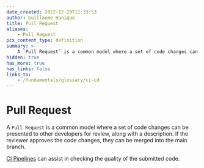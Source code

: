 ```yaml
---
date_created: 2022-12-29T11:33:53
author: Guillaume Hanique
title: Pull Request
aliases:
    - Pull Request
pcx_content_type: definition
summary: >-
    A `Pull Request` is a common model where a set of code changes can be presented to other developers for review.
hidden: true
has_more: true
has_links: false
links_to:
    - /fundamentals/glossary/ci-cd
---
```


# Pull Request

A `Pull Request` is a common model where a set of code changes can be presented to other developers for review, along with a description. If the reviewer approves the code changes, they can be merged into the main branch.

[CI Pipelines](/fundamentals/glossary/ci-cd) can assist in checking the quality of the submitted code.
